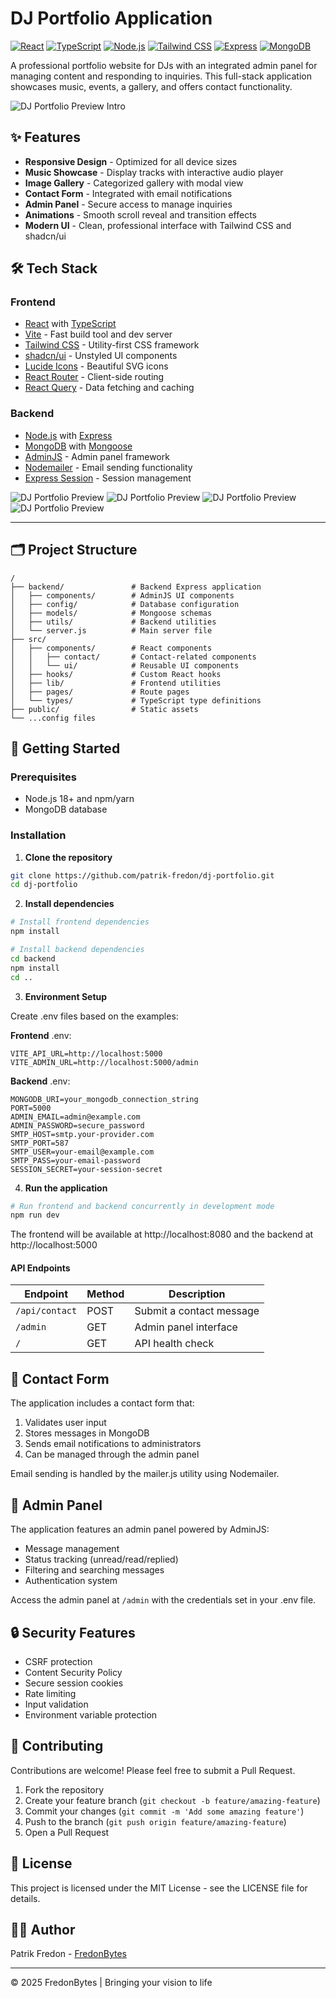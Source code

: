 # DJ Portfolio Application

[![React](https://img.shields.io/badge/React-18.3.1-61DAFB?logo=react)](https://reactjs.org/)
[![TypeScript](https://img.shields.io/badge/TypeScript-5.5.3-3178C6?logo=typescript)](https://www.typescriptlang.org/)
[![Node.js](https://img.shields.io/badge/Node.js-18.x-339933?logo=node.js)](https://nodejs.org/)
[![Tailwind CSS](https://img.shields.io/badge/Tailwind_CSS-3.4.11-38B2AC?logo=tailwind-css)](https://tailwindcss.com/)
[![Express](https://img.shields.io/badge/Express-4.21.2-000000?logo=express)](https://expressjs.com/)
[![MongoDB](https://img.shields.io/badge/MongoDB-7.0-47A248?logo=mongodb)](https://www.mongodb.com/)

A professional portfolio website for DJs with an integrated admin panel for managing content and responding to inquiries. This full-stack application showcases music, events, a gallery, and offers contact functionality.

![DJ Portfolio Preview Intro](https://github.com/patrik-fredon/dj_portfolio/raw/public/dj_portfolio_preview_1.png)

## ✨ Features

- **Responsive Design** - Optimized for all device sizes
- **Music Showcase** - Display tracks with interactive audio player
- **Image Gallery** - Categorized gallery with modal view
- **Contact Form** - Integrated with email notifications
- **Admin Panel** - Secure access to manage inquiries
- **Animations** - Smooth scroll reveal and transition effects
- **Modern UI** - Clean, professional interface with Tailwind CSS and shadcn/ui

## 🛠️ Tech Stack

### Frontend
- [React](https://reactjs.org/) with [TypeScript](https://www.typescriptlang.org/)
- [Vite](https://vitejs.dev/) - Fast build tool and dev server
- [Tailwind CSS](https://tailwindcss.com/) - Utility-first CSS framework
- [shadcn/ui](https://ui.shadcn.com/) - Unstyled UI components
- [Lucide Icons](https://lucide.dev/) - Beautiful SVG icons
- [React Router](https://reactrouter.com/) - Client-side routing
- [React Query](https://tanstack.com/query) - Data fetching and caching

### Backend
- [Node.js](https://nodejs.org/) with [Express](https://expressjs.com/)
- [MongoDB](https://www.mongodb.com/) with [Mongoose](https://mongoosejs.com/)
- [AdminJS](https://adminjs.co/) - Admin panel framework
- [Nodemailer](https://nodemailer.com/) - Email sending functionality
- [Express Session](https://www.npmjs.com/package/express-session) - Session management

![DJ Portfolio Preview](https://github.com/patrik-fredon/dj_portfolio/raw/public/dj_portfolio_preview_2.png)
![DJ Portfolio Preview](https://github.com/patrik-fredon/dj_portfolio/raw/public/dj_portfolio_preview_3.png)
![DJ Portfolio Preview](https://github.com/patrik-fredon/dj_portfolio/raw/public/dj_portfolio_preview_4.png)
![DJ Portfolio Preview](https://github.com/patrik-fredon/dj_portfolio/raw/public/dj_portfolio_preview_5.png)

---

## 🗂️ Project Structure

```
/
├── backend/               # Backend Express application
│   ├── components/        # AdminJS UI components
│   ├── config/            # Database configuration
│   ├── models/            # Mongoose schemas
│   ├── utils/             # Backend utilities
│   └── server.js          # Main server file
├── src/
│   ├── components/        # React components
│   │   ├── contact/       # Contact-related components
│   │   └── ui/            # Reusable UI components
│   ├── hooks/             # Custom React hooks
│   ├── lib/               # Frontend utilities
│   ├── pages/             # Route pages
│   └── types/             # TypeScript type definitions
├── public/                # Static assets
└── ...config files
```

## 🚀 Getting Started

### Prerequisites

- Node.js 18+ and npm/yarn
- MongoDB database

### Installation

1. **Clone the repository**

```bash
git clone https://github.com/patrik-fredon/dj-portfolio.git
cd dj-portfolio
```

2. **Install dependencies**

```bash
# Install frontend dependencies
npm install

# Install backend dependencies
cd backend
npm install
cd ..
```

3. **Environment Setup**

Create .env files based on the examples:

**Frontend**
.env:

```
VITE_API_URL=http://localhost:5000
VITE_ADMIN_URL=http://localhost:5000/admin
```

**Backend**
.env:

```
MONGODB_URI=your_mongodb_connection_string
PORT=5000
ADMIN_EMAIL=admin@example.com
ADMIN_PASSWORD=secure_password
SMTP_HOST=smtp.your-provider.com
SMTP_PORT=587
SMTP_USER=your-email@example.com
SMTP_PASS=your-email-password
SESSION_SECRET=your-session-secret
```

4. **Run the application**

```bash
# Run frontend and backend concurrently in development mode
npm run dev
```

The frontend will be available at http://localhost:8080 and the backend at http://localhost:5000

#### API Endpoints

| Endpoint | Method | Description |
|----------|--------|-------------|
| `/api/contact` | POST | Submit a contact message |
| `/admin` | GET | Admin panel interface |
| `/` | GET | API health check |

## 💌 Contact Form

The application includes a contact form that:

1. Validates user input
2. Stores messages in MongoDB
3. Sends email notifications to administrators
4. Can be managed through the admin panel

Email sending is handled by the mailer.js utility using Nodemailer.

## 🔐 Admin Panel

The application features an admin panel powered by AdminJS:

- Message management
- Status tracking (unread/read/replied)
- Filtering and searching messages
- Authentication system

Access the admin panel at `/admin` with the credentials set in your .env file.

## 🔒 Security Features

- CSRF protection
- Content Security Policy
- Secure session cookies
- Rate limiting
- Input validation
- Environment variable protection

## 🤝 Contributing

Contributions are welcome! Please feel free to submit a Pull Request.

1. Fork the repository
2. Create your feature branch (`git checkout -b feature/amazing-feature`)
3. Commit your changes (`git commit -m 'Add some amazing feature'`)
4. Push to the branch (`git push origin feature/amazing-feature`)
5. Open a Pull Request

## 📝 License

This project is licensed under the MIT License - see the LICENSE file for details.

## 👨‍💻 Author

Patrik Fredon - [FredonBytes](mailto:patrik@fredonbytes.cloud)

---

© 2025 FredonBytes | Bringing your vision to life
